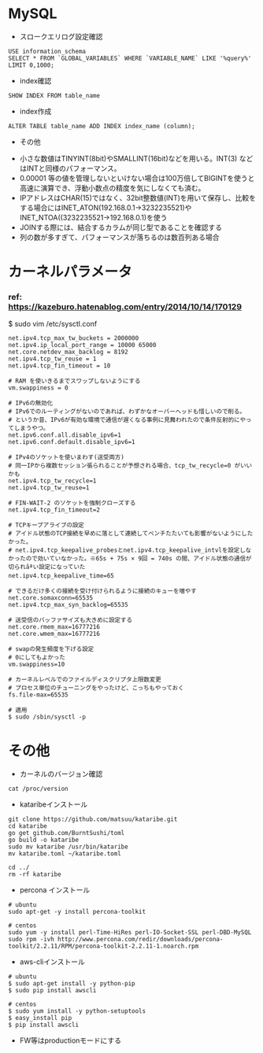 # MySQL

* スロークエリログ設定確認

```
USE information_schema
SELECT * FROM `GLOBAL_VARIABLES` WHERE `VARIABLE_NAME` LIKE '%query%' LIMIT 0,1000;
```

* index確認

```
SHOW INDEX FROM table_name
```

* index作成

```
ALTER TABLE table_name ADD INDEX index_name (column);
```

* その他
 - 小さな数値はTINYINT(8bit)やSMALLINT(16bit)などを用いる。INT(3) などはINTと同様のパフォーマンス。
 - 0.00001 等の値を管理しないといけない場合は100万倍してBIGINTを使うと高速に演算でき、浮動小数点の精度を気にしなくても済む。
 - IPアドレスはCHAR(15)ではなく、32bit整数値(INT)を用いて保存し、比較をする場合にはINET_ATON(192.168.0.1→3232235521)やINET_NTOA((3232235521→192.168.0.1)を使う
 - JOINする際には、結合するカラムが同じ型であることを確認する
 - 列の数が多すぎて、パフォーマンスが落ちるのは数百列ある場合

# カーネルパラメータ

### ref: https://kazeburo.hatenablog.com/entry/2014/10/14/170129

$ sudo vim /etc/sysctl.conf

```
net.ipv4.tcp_max_tw_buckets = 2000000
net.ipv4.ip_local_port_range = 10000 65000
net.core.netdev_max_backlog = 8192
net.ipv4.tcp_tw_reuse = 1
net.ipv4.tcp_fin_timeout = 10

# RAM を使いきるまでスワップしないようにする
vm.swappiness = 0

# IPv6の無効化
# IPv6でのルーティングがないのであれば、わずかなオーバーヘッドも惜しいので削る。
# というか昔、IPv6が有効な環境で通信が遅くなる事例に見舞われたので条件反射的にやってしまうやつ。
net.ipv6.conf.all.disable_ipv6=1
net.ipv6.conf.default.disable_ipv6=1

# IPv4のソケットを使いまわす(送受両方)
# 同一IPから複数セッション張られることが予想される場合、tcp_tw_recycle=0 がいいかも
net.ipv4.tcp_tw_recycle=1
net.ipv4.tcp_tw_reuse=1

# FIN-WAIT-2 のソケットを強制クローズする
net.ipv4.tcp_fin_timeout=2

# TCPキープアライブの設定
# アイドル状態のTCP接続を早めに落として連続してベンチたたいても影響がないようにしたかった。
# net.ipv4.tcp_keepalive_probesとnet.ipv4.tcp_keepalive_intvlを設定しなかったので効いていなかった。※65s + 75s × 9回 = 740s の間、アイドル状態の通信が切られãªい設定になっていた
net.ipv4.tcp_keepalive_time=65

# できるだけ多くの接続を受け付けられるように接続のキューを増やす
net.core.somaxconn=65535
net.ipv4.tcp_max_syn_backlog=65535

# 送受信のバッファサイズも大きめに設定する
net.core.rmem_max=16777216
net.core.wmem_max=16777216

# swapの発生頻度を下げる設定
# 0にしてもよかった
vm.swappiness=10

# カーネルレベルでのファイルディスクリプタ上限数変更
# プロセス単位のチューニングをやったけど、こっちもやっておく
fs.file-max=65535
```

```
# 適用
$ sudo /sbin/sysctl -p
```

# その他

* カーネルのバージョン確認

```
cat /proc/version
```

* kataribeインストール

```
git clone https://github.com/matsuu/kataribe.git
cd kataribe
go get github.com/BurntSushi/toml
go build -o kataribe
sudo mv kataribe /usr/bin/kataribe
mv kataribe.toml ~/kataribe.toml

cd ../
rm -rf kataribe
```

* percona インストール

```
# ubuntu
sudo apt-get -y install percona-toolkit

# centos
sudo yum -y install perl-Time-HiRes perl-IO-Socket-SSL perl-DBD-MySQL
sudo rpm -ivh http://www.percona.com/redir/downloads/percona-toolkit/2.2.11/RPM/percona-toolkit-2.2.11-1.noarch.rpm
```

* aws-cliインストール

```
# ubuntu
$ sudo apt-get install -y python-pip
$ sudo pip install awscli

# centos
$ sudo yum install -y python-setuptools
$ easy_install pip
$ pip install awscli
```

* FW等はproductionモードにする
